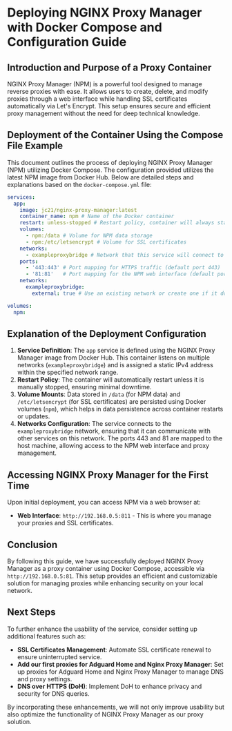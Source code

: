 # Deploying NGINX Proxy Manager with Docker Compose and Configuration Guide

## Introduction and Purpose of a Proxy Container
NGINX Proxy Manager (NPM) is a powerful tool designed to manage reverse proxies with ease. It allows users to create, delete, and modify proxies through a web interface while handling SSL certificates automatically via Let's Encrypt. This setup ensures secure and efficient proxy management without the need for deep technical knowledge.

## Deployment of the Container Using the Compose File Example
This document outlines the process of deploying NGINX Proxy Manager (NPM) utilizing Docker Compose. The configuration provided utilizes the latest NPM image from Docker Hub. Below are detailed steps and explanations based on the `docker-compose.yml` file:

```yaml
services:
  app:
    image: jc21/nginx-proxy-manager:latest 
    container_name: npm # Name of the Docker container
    restart: unless-stopped # Restart policy, container will always start unless stopped manually
    volumes:
      - npm:/data # Volume for NPM data storage
      - npm:/etc/letsencrypt # Volume for SSL certificates
    networks:
      - exampleproxybridge # Network that this service will connect to
    ports:
      - '443:443' # Port mapping for HTTPS traffic (default port 443)
      - '81:81'   # Port mapping for the NPM web interface (default port 81). This line will be removed once proxy setup is complete.
    networks:
      exampleproxybridge:
        external: true # Use an existing network or create one if it doesn't exist

volumes:
  npm:
```

## Explanation of the Deployment Configuration
1. **Service Definition**: The `app` service is defined using the NGINX Proxy Manager image from Docker Hub. This container listens on multiple networks (`exampleproxybridge`) and is assigned a static IPv4 address within the specified network range.
2. **Restart Policy**: The container will automatically restart unless it is manually stopped, ensuring minimal downtime.
3. **Volume Mounts**: Data stored in `/data` (for NPM data) and `/etc/letsencrypt` (for SSL certificates) are persisted using Docker volumes (`npm`), which helps in data persistence across container restarts or updates.
4. **Networks Configuration**: The service connects to the `exampleproxybridge` network, ensuring that it can communicate with other services on this network. The ports 443 and 81 are mapped to the host machine, allowing access to the NPM web interface and proxy management.

## Accessing NGINX Proxy Manager for the First Time
Upon initial deployment, you can access NPM via a web browser at:
- **Web Interface**: `http://192.168.0.5:811` - This is where you manage your proxies and SSL certificates.


## Conclusion
By following this guide, we have successfully deployed NGINX Proxy Manager as a proxy container using Docker Compose, accessible via `http://192.168.0.5:81`. This setup provides an efficient and customizable solution for managing proxies while enhancing security on your local network.

## Next Steps
To further enhance the usability of the service, consider setting up additional features such as:
- **SSL Certificates Management**: Automate SSL certificate renewal to ensure uninterrupted service.
- **Add our first proxies for Adguard Home and Nginx Proxy Manager**: Set up proxies for Adguard Home and Nginx Proxy Manager to manage DNS and proxy settings.
- **DNS over HTTPS (DoH)**: Implement DoH to enhance privacy and security for DNS queries.

By incorporating these enhancements, we will not only improve usability but also optimize the functionality of NGINX Proxy Manager as our proxy solution.

